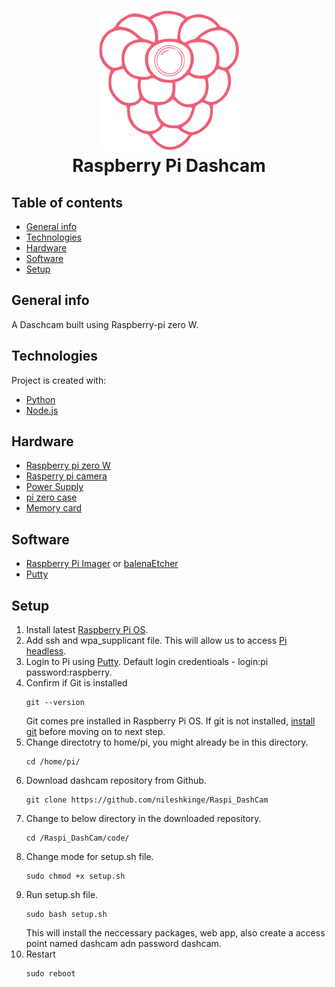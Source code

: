 <h1 align="center">
  <img src="https://github.com/nileshkinge/Raspi_DashCam/blob/main/code/web/public/img/logos/logo-256.png" width="224px"/><br/>
  Raspberry Pi Dashcam
</h1>

## Table of contents
* [General info](#general-info)
* [Technologies](#technologies)
* [Hardware](#hardware)
* [Software](#software)
* [Setup](#setup)

## General info
A Daschcam built using Raspberry-pi zero W.
	
## Technologies
Project is created with:
* [Python](https://www.python.org/downloads/)
* [Node.js](https://nodejs.org/en/)

## Hardware
* [Raspberry pi zero W](https://www.raspberrypi.com/products/raspberry-pi-zero-w/)
* [Rasperry pi camera](https://www.raspberrypi.com/products/camera-module-v2/)
* [Power Supply](https://www.raspberrypi.com/products/micro-usb-power-supply/)
* [pi zero case](https://www.aliexpress.com/item/32861638369.html)
* [Memory card](https://www.amazon.com/Micro-Center-Class-Memory-Adapter/dp/B07K81Z6DF/)

## Software
* [Raspberry Pi Imager](https://www.raspberrypi.com/software/) or [balenaEtcher](https://www.balena.io/etcher/)
* [Putty](https://www.ssh.com/academy/ssh/putty/windows/install)
	
## Setup
1)  Install latest [Raspberry Pi OS](https://www.raspberrypi.com/software/).
2)  Add ssh and wpa_supplicant file. This will allow us to access [Pi headless](https://pimylifeup.com/headless-raspberry-pi-setup/).
3)  Login to Pi using [Putty](https://www.ssh.com/academy/ssh/putty/windows/install). Default login credentioals - login:pi password:raspberry.
4)  Confirm if Git is installed
    ```
    git --version
    ```
    Git comes pre installed in Raspberry Pi OS. If git is not installed, [install git](https://projects.raspberrypi.org/en/projects/getting-started-with-git/3) before moving on to next step.
5)  Change directotry to home/pi, you might already be in this directory. 
    ```
    cd /home/pi/
    ```
6)  Download dashcam repository from Github.
    ```
    git clone https://github.com/nileshkinge/Raspi_DashCam
    ```
7)  Change to below directory in the downloaded repository.
    ```
    cd /Raspi_DashCam/code/
    ```
8)  Change mode for setup.sh file.
    ```
    sudo chmod +x setup.sh
    ```
9)  Run setup.sh file.
    ```
    sudo bash setup.sh
    ```
    This will install the neccessary packages, web app, also create a access point named dashcam adn password dashcam.
10) Restart
    ```
    sudo reboot
    ```

